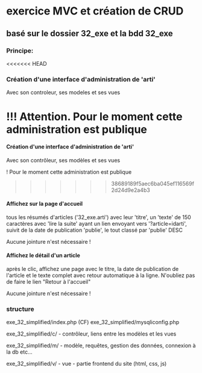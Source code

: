 # exercice MVC  et création de CRUD
##  basé sur le dossier 32_exe et la bdd 32_exe

### Principe:

<<<<<<< HEAD
### Création d'une interface d'administration de 'arti'
Avec son controleur, ses modeles et ses vues

!!! Attention. Pour le moment cette administration est publique
=======
#### Création d'une interface d'administration de 'arti'
Avec son contrôleur, ses modèles et ses vues

! Pour le moment cette administration est publique
>>>>>>> 38689189f5aec6ba045ef116569f2d24d9e2a4b3

#### Affichez sur la page d'accueil 
tous les résumés d'articles ('32_exe.arti') avec leur 'titre', un 'texte' de 150 caractères avec 'lire la suite' ayant un lien envoyant vers '?article=idarti', suivit de la date de publication 'publie', le tout classé par 'publie' DESC

Aucune jointure n'est nécessaire !
#### Affichez le détail d'un article
après le clic, affichez une page avec le titre, la date de publication de l'article et le texte complet avec retour automatique à la ligne. 
N'oubliez pas de faire le lien "Retour à l'accueil"

Aucune jointure n'est nécessaire !

### structure

exe_32_simplified/index.php (CF)
exe_32_simplified/mysqliconfig.php 

exe_32_simplified/c/ - contrôleur, liens entre les modèles et les vues

exe_32_simplified/m/ - modèle, requêtes, gestion des données, connexion à la db etc...


exe_32_simplified/v/ - vue - partie frontend du site (html, css, js)
